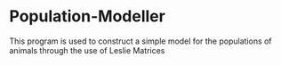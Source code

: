 # Population-Modeller

This program is used to construct a simple model for the populations of animals through the use of Leslie Matrices

